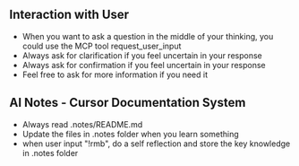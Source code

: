 ## Interaction with User

- When you want to ask a question in the middle of your thinking, you could use the MCP tool request_user_input
- Always ask for clarification if you feel uncertain in your response
- Always ask for confirmation if you feel uncertain in your response
- Feel free to ask for more information if you need it

## AI Notes - Cursor Documentation System

- Always read .notes/README.md
- Update the files in .notes folder when you learn something
- when user input "!rmb", do a self reflection and store the key knowledge in .notes folder
